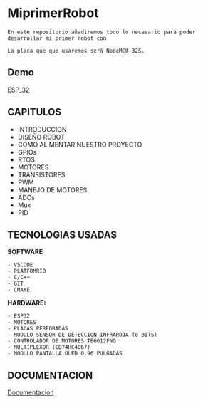 
# MiprimerRobot

    En este repositorio añadiremos todo lo necesario para poder desarrollar mi primer robot con 

    La placa que que usaremos será NodeMCU-32S.


## Demo

[ESP_32](https://docs.ai-thinker.com/en/esp32/boards/nodemcu_32s)


## CAPITULOS

- INTRODUCCION
- DISEÑO ROBOT
- COMO ALIMENTAR NUESTRO PROYECTO
- GPIOs
- RTOS
- MOTORES
- TRANSISTORES
- PWM
- MANEJO DE MOTORES
- ADCs
- Mux
- PID



## TECNOLOGIAS USADAS

**SOFTWARE**

    - VSCODE
    - PLATFOMRIO
    - C/C++
    - GIT
    - CMAKE
    

**HARDWARE:**

    - ESP32
    - MOTORES
    - PLACAS PERFORADAS
    - MODULO SENSOR DE DETECCION INFRAROJA (8 BITS)
    - CONTROLADOR DE MOTORES TB6612FNG
    - MULTIPLEXOR (CD74HC4067)
    - MODULO PANTALLA OLED 0.96 PULGADAS


## DOCUMENTACION

[Documentacion](https://docs.espressif.com/projects/esp-idf/en/latest/esp32/api-reference/index.html)

